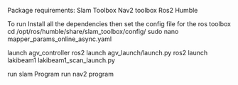 Package requirements:
Slam Toolbox
Nav2 toolbox
Ros2 Humble

To run Install all the dependencies
then set the config file for the ros toolbox
cd /opt/ros/humble/share/slam_toolbox/config/
sudo nano mapper_params_online_async.yaml 

launch agv_controller
 ros2 launch agv_launch/launch.py 
 ros2 launch lakibeam1 lakibeam1_scan_launch.py


run slam Program 
run nav2 program
